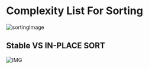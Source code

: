# Complexity List For Sorting
![sortingImage](https://cdn-images-1.medium.com/v2/resize:fit:800/1*8Wh8KHhTWlhKOd8fvNCl1A.jpeg)

## Stable VS IN-PLACE SORT
![IMG](https://afteracademy.com/images/comparison-of-sorting-algorithms-compare3-205baca859250562.png)